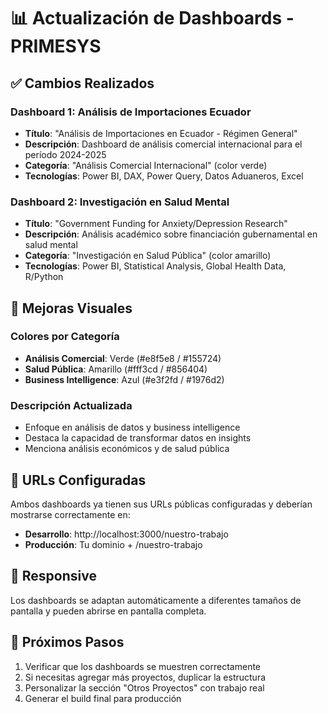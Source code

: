 # 📊 Actualización de Dashboards - PRIMESYS

## ✅ Cambios Realizados

### **Dashboard 1: Análisis de Importaciones Ecuador**
- **Título**: "Análisis de Importaciones en Ecuador - Régimen General"
- **Descripción**: Dashboard de análisis comercial internacional para el período 2024-2025
- **Categoría**: "Análisis Comercial Internacional" (color verde)
- **Tecnologías**: Power BI, DAX, Power Query, Datos Aduaneros, Excel

### **Dashboard 2: Investigación en Salud Mental**
- **Título**: "Government Funding for Anxiety/Depression Research"
- **Descripción**: Análisis académico sobre financiación gubernamental en salud mental
- **Categoría**: "Investigación en Salud Pública" (color amarillo)
- **Tecnologías**: Power BI, Statistical Analysis, Global Health Data, R/Python

## 🎨 Mejoras Visuales

### **Colores por Categoría**
- **Análisis Comercial**: Verde (#e8f5e8 / #155724)
- **Salud Pública**: Amarillo (#fff3cd / #856404)
- **Business Intelligence**: Azul (#e3f2fd / #1976d2)

### **Descripción Actualizada**
- Enfoque en análisis de datos y business intelligence
- Destaca la capacidad de transformar datos en insights
- Menciona análisis económicos y de salud pública

## 🔗 URLs Configuradas
Ambos dashboards ya tienen sus URLs públicas configuradas y deberían mostrarse correctamente en:
- **Desarrollo**: http://localhost:3000/nuestro-trabajo
- **Producción**: Tu dominio + /nuestro-trabajo

## 📱 Responsive
Los dashboards se adaptan automáticamente a diferentes tamaños de pantalla y pueden abrirse en pantalla completa.

## 🎯 Próximos Pasos
1. Verificar que los dashboards se muestren correctamente
2. Si necesitas agregar más proyectos, duplicar la estructura
3. Personalizar la sección "Otros Proyectos" con trabajo real
4. Generar el build final para producción
